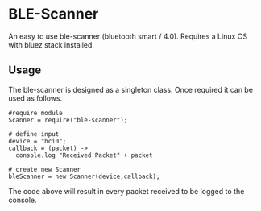 # BLE-Scanner
An easy to use ble-scanner (bluetooth smart / 4.0). Requires a Linux OS with bluez stack installed.

## Usage
The ble-scanner is designed as a singleton class. Once required it can be used as follows.

    #require module
    Scanner = require("ble-scanner");

    # define input
    device = "hci0";
    callback = (packet) ->
      console.log "Received Packet" + packet

    # create new Scanner
    bleScanner = new Scanner(device,callback);

 The code above will result in every packet received to be logged to the console.